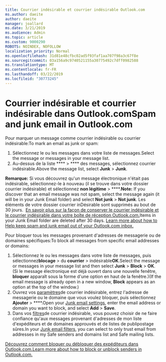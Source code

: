 ```yaml
---
title: Courrier indésirable et courrier indésirable Outlook.com
ms.author: daeite
author: daeite
manager: joallard
ms.date: 3/21/2019
ms.audience: Admin
ms.topic: article
ms.custom: 9000290
ROBOTS: NOINDEX, NOFOLLOW
localization_priority: Normal
ms.openlocfilehash: 31d81e48cfbc02ad5f93faf1aa707f98a3c67f8e
ms.sourcegitcommit: 03a156a9c9740521155a30775492c7dff0982588
ms.translationtype: MT
ms.contentlocale: fr-FR
ms.lasthandoff: 03/22/2019
ms.locfileid: "30773245"
---
```

# <a name="spam-and-junk-email-in-outlookcom"></a><span data-ttu-id="d2ac1-102">Courrier indésirable et courrier indésirable dans Outlook.com</span><span class="sxs-lookup"><span data-stu-id="d2ac1-102">Spam and junk email in Outlook.com</span></span>

<span data-ttu-id="d2ac1-103">Pour marquer un message comme courrier indésirable ou courrier indésirable:</span><span class="sxs-lookup"><span data-stu-id="d2ac1-103">To mark an email as junk or spam:</span></span>

1. <span data-ttu-id="d2ac1-104">Sélectionnez le ou les messages dans votre liste de messages.</span><span class="sxs-lookup"><span data-stu-id="d2ac1-104">Select the message or messages in your message list.</span></span>
1. <span data-ttu-id="d2ac1-105">Au-dessus de la liste \*\*\*\* > \*\*\*\* des messages, sélectionnez courrier indésirable.</span><span class="sxs-lookup"><span data-stu-id="d2ac1-105">Above the message list, select **Junk** > **Junk**.</span></span>

<span data-ttu-id="d2ac1-106">**Remarque:** Si vous découvrez qu'un message électronique n'était pas indésirable, sélectionnez-le à nouveau (il se trouve dans votre dossier courrier indésirable) et sélectionnez **non légitime** > \*\*\*\*.</span><span class="sxs-lookup"><span data-stu-id="d2ac1-106">**Note:** If you discover that an email message was not spam, select the message again (it will be in your Junk Email folder) and select **Not junk** > **Not junk**.</span></span> <span data-ttu-id="d2ac1-107">Les éléments de votre dossier courrier inDésirable sont supprimés au bout de 30 jours.  [En savoir plus sur la façon de conserver le courrier indésirable et le courrier indésirable dans votre boîte de réception Outlook.com.](https://support.office.com/article/a3ece97b-82f8-4a5e-9ac3-e92fa6427ae4)</span><span class="sxs-lookup"><span data-stu-id="d2ac1-107">Items in your Junk Email folder are deleted after 30 days. [Learn more about how to Help keep spam and junk email out of your Outlook.com inbox.](https://support.office.com/article/a3ece97b-82f8-4a5e-9ac3-e92fa6427ae4)</span></span>

<span data-ttu-id="d2ac1-108">Pour bloquer tous les messages provenant d'adresses de messagerie ou de domaines spécifiques:</span><span class="sxs-lookup"><span data-stu-id="d2ac1-108">To block all messages from specific email addresses or domains:</span></span>

1. <span data-ttu-id="d2ac1-109">Sélectionnez le ou les messages dans votre liste de messages, puis sélectionnez**blocage** > du **courrier** > indésirable**OK**.</span><span class="sxs-lookup"><span data-stu-id="d2ac1-109">Select the message or messages in your message list and then select **Junk** > **Block** > **OK**.</span></span> <span data-ttu-id="d2ac1-110">(Si le message électronique est déjà ouvert dans une nouvelle fenêtre, **bloquer** apparaît sous la forme d'une option en haut de la fenêtre.)</span><span class="sxs-lookup"><span data-stu-id="d2ac1-110">(If the email message is already open in a new window, **Block** appears as an option at the top of the window.)</span></span>
1. <span data-ttu-id="d2ac1-111">Ouvrez vos [paramètres](https://outlook.live.com/mail/options/mail/junkEmail/blockedSendersAndDomainsV2)de courrier indésirable, entrez l'adresse de messagerie ou le domaine que vous voulez bloquer, puis sélectionnez **Ajouter** > \*\*\*\*.</span><span class="sxs-lookup"><span data-stu-id="d2ac1-111">Open your [Junk email settings](https://outlook.live.com/mail/options/mail/junkEmail/blockedSendersAndDomainsV2), enter the email address or domain you want to block, and select **Add** > **Save**.</span></span>
1. <span data-ttu-id="d2ac1-112">Dans vos [filtres](https://outlook.live.com/mail/options/mail/junkEmail/filtersOption)de courrier indésirable, vous pouvez choisir de ne faire confiance qu'aux messages provenant d'adresses de mon liste d'expéditeurs et de domaines approuvés et de listes de publipostage sûres.</span><span class="sxs-lookup"><span data-stu-id="d2ac1-112">In your [Junk email filters](https://outlook.live.com/mail/options/mail/junkEmail/filtersOption), you can select to only trust email from addresses in my Safe senders and domains list and Safe mailing lists.</span></span>

[<span data-ttu-id="d2ac1-113">Découvrez comment bloquer ou débloquer des expéditeurs dans Outlook.com.</span><span class="sxs-lookup"><span data-stu-id="d2ac1-113">Learn more about how to block or unblock senders in Outlook.com.</span></span>](https://support.office.com/article/afba1c94-77bb-4f50-8b85-057cf52f4d5e)